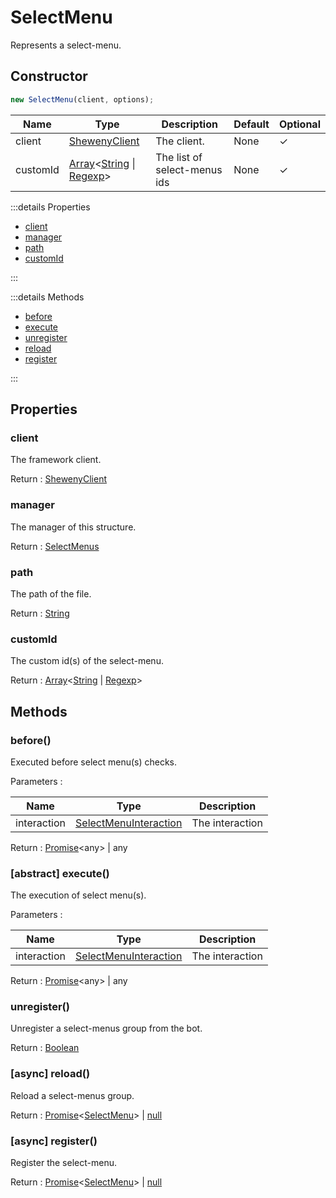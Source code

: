 # SelectMenu

Represents a select-menu.

## Constructor

```js
new SelectMenu(client, options);
```

| Name     | Type                                                                                                                                                                                                                                                                                   | Description                  | Default | Optional |
| -------- | -------------------------------------------------------------------------------------------------------------------------------------------------------------------------------------------------------------------------------------------------------------------------------------- | ---------------------------- | ------- | -------- |
| client   | [ShewenyClient](./ShewenyClient.md)                                                                                                                                                                                                                                                    | The client.                  | None    | ✓        |
| customId | [Array](https://developer.mozilla.org/docs/Web/JavaScript/Reference/Global_Objects/Array)\<[String](https://developer.mozilla.org/docs/Web/JavaScript/Reference/Global_Objects/String) \| [Regexp](https://developer.mozilla.org/docs/Web/JavaScript/Reference/Global_Objects/Regexp)> | The list of select-menus ids | None    | ✓        |

:::details Properties

- [client](#client)
- [manager](#manager)
- [path](#path)
- [customId](#customid)

:::

:::details Methods

- [before](#before)
- [execute](#abstract-execute)
- [unregister](#unregister)
- [reload](#async-reload)
- [register](#async-register)

:::

## Properties

### client

The framework client.

Return : [ShewenyClient](../client/ShewenyClient.md)

### manager

The manager of this structure.

Return : [SelectMenus](../managers/SelectMenusManager.md)

### path

The path of the file.

Return : [String](https://developer.mozilla.org/en-US/docs/Web/JavaScript/Reference/Global_Objects/String)

### customId

The custom id(s) of the select-menu.

Return : [Array](https://developer.mozilla.org/docs/Web/JavaScript/Reference/Global_Objects/Array)\<[String](https://developer.mozilla.org/docs/Web/JavaScript/Reference/Global_Objects/String) | [Regexp](https://developer.mozilla.org/docs/Web/JavaScript/Reference/Global_Objects/Regexp)>

## Methods

### before()

Executed before select menu(s) checks.

Parameters :

| Name        | Type                                                                                           | Description     |
| ----------- | ---------------------------------------------------------------------------------------------- | --------------- |
| interaction | [SelectMenuInteraction](https://discord.js.org/#/docs/main/stable/class/SelectMenuInteraction) | The interaction |

Return : [Promise](https://developer.mozilla.org/docs/Web/JavaScript/Reference/Global_Objects/Promise)\<any> | any

### [abstract] execute()

The execution of select menu(s).

Parameters :

| Name        | Type                                                                                           | Description     |
| ----------- | ---------------------------------------------------------------------------------------------- | --------------- |
| interaction | [SelectMenuInteraction](https://discord.js.org/#/docs/main/stable/class/SelectMenuInteraction) | The interaction |

Return : [Promise](https://developer.mozilla.org/docs/Web/JavaScript/Reference/Global_Objects/Promise)\<any> | any

### unregister()

Unregister a select-menus group from the bot.

Return : [Boolean](https://developer.mozilla.org/docs/Web/JavaScript/Reference/Global_Objects/Boolean)

### [async] reload()

Reload a select-menus group.

Return : [Promise](https://developer.mozilla.org/docs/Web/JavaScript/Reference/Global_Objects/Promise)\<[SelectMenu](./SelectMenu.md)> | [null](https://developer.mozilla.org/docs/Web/JavaScript/Reference/Global_Objects/Null)

### [async] register()

Register the select-menu.

Return : [Promise](https://developer.mozilla.org/docs/Web/JavaScript/Reference/Global_Objects/Promise)\<[SelectMenu](./SelectMenu.md)> | [null](https://developer.mozilla.org/docs/Web/JavaScript/Reference/Global_Objects/Null)
